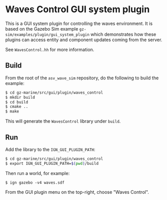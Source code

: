 # Waves Control GUI system plugin

This is a GUI system plugin for controlling the waves environment. It is based on the Gazebo Sim example `gz-sim/examples/plugin/gui_system_plugin` which demonstrates how these plugins can access entity and component updates coming from the server.

See `WavesControl.hh` for more information.

## Build

From the root of the `asv_wave_sim` repository, do the following to build the example:

```bash
$ cd gz-marine/src/gui/plugin/waves_control
$ mkdir build
$ cd build
$ cmake ..
$ make
```

This will generate the `WavesControl` library under `build`.

## Run

Add the library to the `IGN_GUI_PLUGIN_PATH`:

```bash
$ cd gz-marine/src/gui/plugin/waves_control
$ export IGN_GUI_PLUGIN_PATH=$(pwd)/build
```

Then run a world, for example:

```
$ ign gazebo -v4 waves.sdf
```

From the GUI plugin menu on the top-right, choose "Waves Control".
